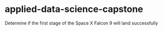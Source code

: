 # applied-data-science-capstone
Determine if the first stage of the Space X Falcon 9 will land successfully
